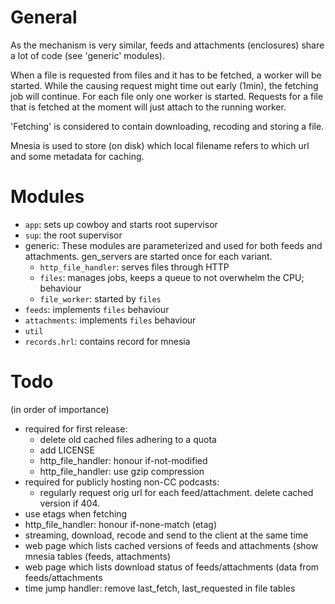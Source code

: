 General
=======

As the mechanism is very similar, feeds and attachments (enclosures) share a lot of code (see 'generic' modules).

When a file is requested from files and it has to be fetched, a worker will be started. While the causing request might time out early (1min), the fetching job will continue. For each file only one worker is started. Requests for a file that is fetched at the moment will just attach to the running worker.

'Fetching' is considered to contain downloading, recoding and storing a file.

Mnesia is used to store (on disk) which local filename refers to which url and some metadata for caching.


Modules
=======

 - `app`: sets up cowboy and starts root supervisor
 - `sup`: the root supervisor
 - generic: These modules are parameterized and used for both feeds and attachments. gen_servers are started once for each variant.
   - `http_file_handler`: serves files through HTTP
   - `files`: manages jobs, keeps a queue to not overwhelm the CPU; behaviour
   - `file_worker`: started by `files`
 - `feeds`: implements `files` behaviour
 - `attachments`: implements `files` behaviour
 - `util`
 - `records.hrl`: contains record for mnesia


Todo
====

(in order of importance)
 - required for first release:
   - delete old cached files adhering to a quota
   - add LICENSE
   - http_file_handler: honour if-not-modified
   - http_file_handler: use gzip compression
 - required for publicly hosting non-CC podcasts:
   - regularly request orig url for each feed/attachment. delete cached version if 404.
 - use etags when fetching
 - http_file_handler: honour if-none-match (etag)
 - streaming, download, recode and send to the client at the same time
 - web page which lists cached versions of feeds and attachments (show mnesia tables (feeds, attachments)
 - web page which lists download status of feeds/attachments (data from feeds/attachments
 - time jump handler: remove last_fetch, last_requested in file tables
